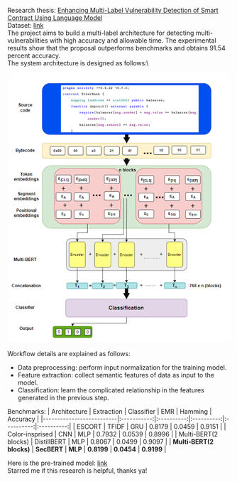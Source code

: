 Research thesis:  [Enhancing Multi-Label Vulnerability Detection of Smart Contract Using Language Model](https://ieeexplore.ieee.org/abstract/document/10316991)\
Dataset: [link](https://drive.google.com/drive/folders/1pJRIqlkBq_ZmNJv2gDbqHGAqoi6MtYVQ)\
The project aims to build a multi-label architecture for detecting multi-vulnerabilities with high accuracy and allowable time. The experimental results show that the proposal outperforms benchmarks and obtains 91.54 percent accuracy.\
The system architecture is designed as follows:\

<p align="center">
  <img src="https://github.com/duong233/capstone-project/blob/main/image.png"/>
</p>

Workflow details are explained as follows:
  * Data preprocessing: perform input normalization for the training model.
  * Feature extraction: collect semantic features of data as input to the model.
  * Classification: learn the complicated relationship in the features generated in the previous step.

Benchmarks:
| Architecture             |  Extraction | Classifier |     EMR    |   Hamming  |  Accuracy  |
|--------------------------|:-----------:|:----------:|:----------:|:----------:|:----------:|
| ESCORT                   |    TFIDF    |     GRU    |   0.8179   |   0.0459   |   0.9151   |
| Color-insprised          |     CNN     |     MLP    |   0.7932   |   0.0539   |   0.8996   |
| Multi-BERT(2 blocks)     | DistillBERT |     MLP    |   0.8067   |   0.0499   |   0.9097   |
| **Multi-BERT(2 blocks)** | **SecBERT** |   **MLP**  | **0.8199** | **0.0454** | **0.9199** |


Here is the pre-trained model: [link](https://drive.google.com/drive/folders/13SixqNXQU8VTpJszptmm0jrMhTHF_Pr1?usp=sharing)\
Starred me if this research is helpful, thanks ya! 
